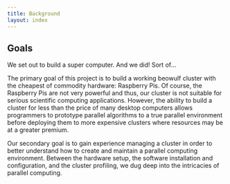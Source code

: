 ```yaml
---
title: Background
layout: index
---
```


## Goals
We set out to build a super computer. And we did! Sort of...

The primary goal of this project is to build a working beowulf cluster with the cheapest of commodity hardware: Raspberry Pis. Of course, the Raspberry Pis are not very powerful and thus, our cluster is not suitable for serious scientific computing applications. However, the ability to build a cluster for less than the price of many desktop computers allows programmers to prototype parallel algorithms to a true parallel environment before deploying them to more expensive clusters where resources may be at a greater premium.

Our secondary goal is to gain experience managing a cluster in order to better understand how to create and maintain a parallel computing environment. Between the hardware setup, the software installation and configuration, and the cluster profiling, we dug deep into the intricacies of parallel computing.